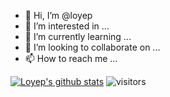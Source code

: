 - 👋 Hi, I’m @loyep
- 👀 I’m interested in ...
- 🌱 I’m currently learning ...
- 💞️ I’m looking to collaborate on ...
- 📫 How to reach me ...

<!---
lzjs/lzjs is a ✨ special ✨ repository because its `README.md` (this file) appears on your GitHub profile.
You can click the Preview link to take a look at your changes.
--->

[![Loyep's github stats](https://github-readme-stats.vercel.app/api?username=loyep&theme=tokyonight)](https://github.com/loyep/loyep)
![visitors](https://visitor-badge.glitch.me/badge?page_id=loyep.loyep&left_color=green&right_color=red)
